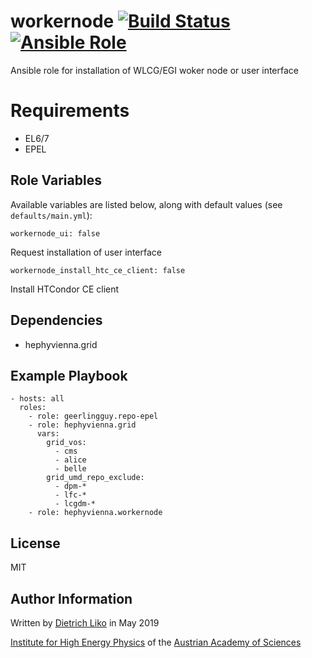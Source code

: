 # workernode [![Build Status](https://travis-ci.com/hephyvienna/ansible-role-workernode.svg?branch=master)](https://travis-ci.com/hephyvienna/ansible-role-workernode) [![Ansible Role](https://img.shields.io/ansible/role/xxxx.svg)](https://galaxy.ansible.com/hephyvienna/workernode)


Ansible role for installation of WLCG/EGI woker node or user interface


# Requirements

-   EL6/7
-   EPEL

## Role Variables

Available variables are listed below, along with default values (see `defaults/main.yml`):

    workernode_ui: false

Request installation of user interface

    workernode_install_htc_ce_client: false

Install HTCondor CE client

## Dependencies

*   hephyvienna.grid

## Example Playbook

    - hosts: all
      roles:
        - role: geerlingguy.repo-epel
        - role: hephyvienna.grid
          vars:
            grid_vos:
              - cms
              - alice
              - belle
            grid_umd_repo_exclude:
              - dpm-*
              - lfc-*
              - lcgdm-*
        - role: hephyvienna.workernode


## License

MIT

## Author Information

Written by [Dietrich Liko](http://hephy.at/dliko) in May 2019

[Institute for High Energy Physics](http://www.hephy.at) of the
[Austrian Academy of Sciences](http://www.oeaw.ac.at)
